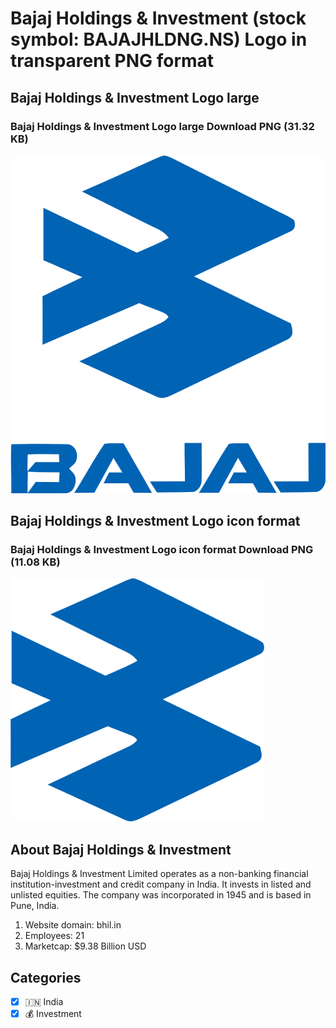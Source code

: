 # Bajaj Holdings & Investment (stock symbol: BAJAJHLDNG.NS) Logo in transparent PNG format

## Bajaj Holdings & Investment Logo large

### Bajaj Holdings & Investment Logo large Download PNG (31.32 KB)

![Bajaj Holdings & Investment Logo large Download PNG (31.32 KB)](/img/orig/BAJAJHLDNG.NS_BIG-dc37e0a9.png)

## Bajaj Holdings & Investment Logo icon format

### Bajaj Holdings & Investment Logo icon format Download PNG (11.08 KB)

![Bajaj Holdings & Investment Logo icon format Download PNG (11.08 KB)](/img/orig/BAJAJHLDNG.NS-c9de2356.png)

## About Bajaj Holdings & Investment

Bajaj Holdings & Investment Limited operates as a non-banking financial institution-investment and credit company in India. It invests in listed and unlisted equities. The company was incorporated in 1945 and is based in Pune, India.

1. Website domain: bhil.in
2. Employees: 21
3. Marketcap: $9.38 Billion USD


## Categories
- [x] 🇮🇳 India
- [x] 💰 Investment
